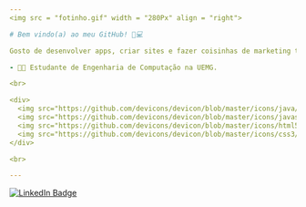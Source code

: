 ```yaml
---
<img src = "fotinho.gif" width = "280Px" align = "right">

# Bem vindo(a) ao meu GitHub! 🗿💻

Gosto de desenvolver apps, criar sites e fazer coisinhas de marketing tipo meu site "uyla.rf.gd"

- 💚💙 Estudante de Engenharia de Computação na UEMG.

<br>

<div>
  <img src="https://github.com/devicons/devicon/blob/master/icons/java/java-original-wordmark.svg" title="Java" alt="Java" width="40" height="40"/>&nbsp;
  <img src="https://github.com/devicons/devicon/blob/master/icons/javascript/javascript-original.svg" title="JavaScript" alt="JavaScript" width="40" height="40"/>&nbsp;
  <img src="https://github.com/devicons/devicon/blob/master/icons/html5/html5-original.svg" title="HTML5" alt="HTML" width="40" height="40"/>&nbsp; 
  <img src="https://github.com/devicons/devicon/blob/master/icons/css3/css3-plain-wordmark.svg" title="CSS3" alt="CSS" width="40" height="40"/>&nbsp;
</div>

<br>

---
```


  <div id="badges">
  <a href = "https://www.linkedin.com/in/willian-alves-lion-69321b200/">
    <img src="https://img.shields.io/badge/LinkedIn-blue?style=for-the-badge&logo=linkedin&logoColor=white" alt="LinkedIn Badge"/>
  </a>
</div>
